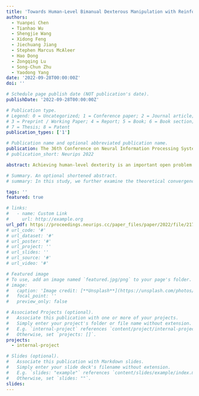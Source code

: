 ```yaml
---
title: 'Towards Human-Level Bimanual Dexterous Manipulation with Reinforcement Learning'
authors:
  - Yuanpei Chen
  - Tianhao Wu
  - Shengjie Wang
  - Xidong Feng
  - Jiechuang Jiang
  - Stephen Marcus McAleer
  - Hao Dong
  - Zongqing Lu
  - Song-Chun Zhu
  - Yaodong Yang
date: '2022-09-28T00:00:00Z'
doi: ''

# Schedule page publish date (NOT publication's date).
publishDate: '2022-09-28T00:00:00Z'

# Publication type.
# Legend: 0 = Uncategorized; 1 = Conference paper; 2 = Journal article;
# 3 = Preprint / Working Paper; 4 = Report; 5 = Book; 6 = Book section;
# 7 = Thesis; 8 = Patent
publication_types: ['1']

# Publication name and optional abbreviated publication name.
publication: The 36th Conference on Neural Information Processing Systems (NeurIPS 2022) Track on Datasets and Benchmarks
# publication_short: Neurips 2022

abstract: Achieving human-level dexterity is an important open problem in robotics. However, tasks of dexterous hand manipulation even at the baby level are challenging to solve through reinforcement learning (RL). The difficulty lies in the high degrees of freedom and the required cooperation among heterogeneous agents (e.g., joints of fingers). In this study, we propose the Bimanual Dexterous Hands Benchmark (Bi-DexHands), a simulator that involves two dexterous hands with tens of bimanual manipulation tasks and thousands of target objects. Tasks in Bi-DexHands are first designed to match human-level motor skills according to literature in cognitive science, and then are built in Issac Gym; this enables highly efficient RL trainings, reaching 30,000+ FPS by only one single NVIDIA RTX 3090. We provide a comprehensive benchmark for popular RL algorithms under different settings; this includes multi-agent RL, offline RL, multi-task RL, and meta RL. Our results show that PPO type on-policy algorithms can learn to solve simple manipulation tasks that are equivalent up to 48-month human baby (e.g., catching a flying object, opening a bottle), while multi-agent RL can further help to learn manipulations that require skilled bimanual cooperation (e.g., lifting a pot, stacking blocks). Despite the success on each individual task, when it comes to mastering multiple manipulation skills, existing RL algorithms fail to work in most of the multi-task and the few-shot learning tasks, which calls for more future development from the RL community. Our project is open-sourced at https://github.com/PKU-MARL/DexterousHands.

# Summary. An optional shortened abstract.
# summary: In this study, we further examine the theoretical convergence rate and sample complexity of such regret minimization-based double oracle methods, utilizing a unified framework called RegretMinimizing Double Oracle.

tags: ''
featured: true

# links:
#   - name: Custom Link
#     url: http://example.org
url_pdf: https://proceedings.neurips.cc/paper_files/paper/2022/file/217a2a387f52c30755c37b0a73430291-Paper-Datasets_and_Benchmarks.pdf
# url_code: '#'
# url_dataset: '#'
# url_poster: '#'
# url_project: ''
# url_slides: ''
# url_source: '#'
# url_video: '#'

# Featured image
# To use, add an image named `featured.jpg/png` to your page's folder.
# image:
#   caption: 'Image credit: [**Unsplash**](https://unsplash.com/photos/pLCdAaMFLTE)'
#   focal_point: ''
#   preview_only: false

# Associated Projects (optional).
#   Associate this publication with one or more of your projects.
#   Simply enter your project's folder or file name without extension.
#   E.g. `internal-project` references `content/project/internal-project/index.md`.
#   Otherwise, set `projects: []`.
projects:
  - internal-project

# Slides (optional).
#   Associate this publication with Markdown slides.
#   Simply enter your slide deck's filename without extension.
#   E.g. `slides: "example"` references `content/slides/example/index.md`.
#   Otherwise, set `slides: ""`.
slides:
---
```

